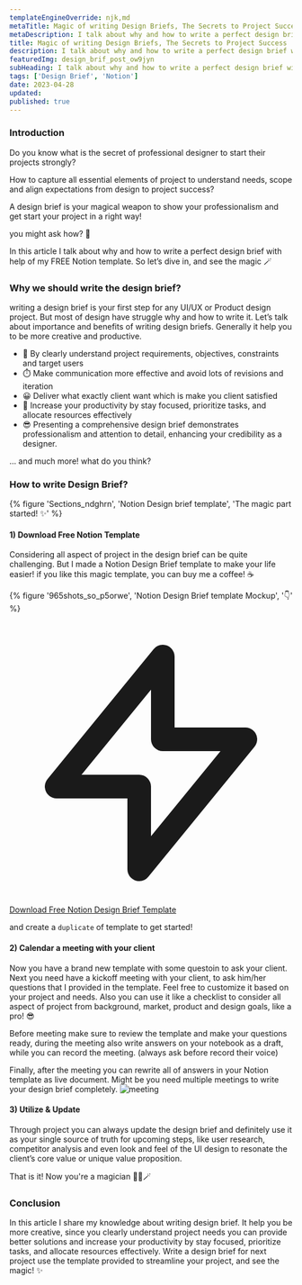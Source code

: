 ```yaml
---
templateEngineOverride: njk,md
metaTitle: Magic of writing Design Briefs, The Secrets to Project Success
metaDescription: I talk about why and how to write a perfect design brief with help of my FREE Notion template. So let’s dive in, and see the magic 🪄 
title: Magic of writing Design Briefs, The Secrets to Project Success
description: I talk about why and how to write a perfect design brief with help of my FREE Notion template. So let’s dive in, and see the magic 🪄
featuredImg: design_brif_post_ow9jyn
subHeading: I talk about why and how to write a perfect design brief with help of my FREE Notion template. So let’s dive in, and see the magic 🪄
tags: ['Design Brief', 'Notion']
date: 2023-04-28
updated:
published: true
---
```


<div class="col-start-3 col-end-9">

### Introduction

Do you know what is the secret of professional designer to start their projects strongly?

How to capture all essential elements of project to understand needs, scope and align expectations from design to project success?

 A design brief is your magical weapon to show your professionalism and get start your project in a right way! 

you might ask how? 🤔

In this article I talk about why and how to write a perfect design brief with help of my FREE Notion template. So let’s dive in, and see the magic 🪄

### Why we should write the design brief?

writing a design brief is your first step for any UI/UX or Product design project. But most of design have struggle why and how to write it. Let’s talk about importance and benefits of writing design briefs. Generally it help you to be more creative and productive.

- 💎 By clearly understand project requirements, objectives, constraints and target users
- ⏱️ Make communication more effective and avoid lots of revisions and iteration
- 😀 Deliver what exactly client want which is make you client satisfied
- 🚀 Increase your productivity by stay focused, prioritize tasks, and allocate resources effectively
- 😎 Presenting a comprehensive design brief demonstrates professionalism and attention to detail, enhancing your credibility as a designer.

… and much more! what do you think?


### How to write Design Brief?
</div>
<div class="col-start-2 col-end-10">
{% figure 'Sections_ndghrn', 'Notion Design brief template', 'The magic part started! ✨' %}

</div>
<div class="col-start-3 col-end-9">

#### 1) Download Free Notion Template

Considering all aspect of project in the design brief can be quite challenging. But I made a Notion Design Brief template to make your life easier! if you like this magic template, you can buy me a coffee! ☕ 

{% figure '965shots_so_p5orwe', 'Notion Design Brief template Mockup', '👇' %}

 <a href="https://mmdsharifi.gumroad.com/l/designbrief" title="Download now" target="_blank" rel="noreferrer" class="text-center text-blue-800 bg-blue-100 transition-colors hover:text-blue-100 hover:bg-blue-800 dark:text-red-900 dark:bg-blue-700 dark:hover:bg-blue-900 dark:hover:text-blue-900 font-bold tracking-tight text-lg py-3 px-5 mb-5 rounded-md inline-flex items-center justify-center">
            <svg class="inline-block w-5 h-5 mr-2" xmlns="http://www.w3.org/2000/svg" fill="none" viewBox="0 0 24 24" stroke="currentColor">
              <path stroke-linecap="round" stroke-linejoin="round" stroke-width="2" d="M13 10V3L4 14h7v7l9-11h-7z" />
            </svg>
            Download Free Notion Design Brief Template
 </a>


and create a `duplicate` of template to get started!
#### 2) Calendar a meeting with your client

Now you have a brand new template with some questoin to ask your client. Next you need have a kickoff meeting with your client, to ask him/her questions that I provided in the template.
Feel free to customize it based on your project and needs. Also you can use it like a checklist to consider all aspect of project from background, market, product and design goals, like a pro! 😎

Before meeting make sure to review the template and make your questions ready, during the meeting also write answers on your notebook as a draft, while you can record the meeting. (always ask before record their voice)

Finally, after the meeting you can rewrite all of answers in your Notion template as live document. Might be you need multiple meetings to write your design brief completely.
![meeting](https://thumbs.gfycat.com/ConsiderateCalculatingAnnelid-size_restricted.gif)

#### 3) Utilize & Update 
Through project you can always update the design brief and definitely use it as your single source of truth for upcoming steps, like user research, competitor analysis and even look and feel of the UI design to resonate the client’s core value or unique value proposition.

That is it! Now you're a magician 🧙‍♂️🪄


### Conclusion

In this article I share my knowledge about writing design brief. It help you be more creative, since you clearly understand project needs you can provide better solutions and increase your productivity by stay focused, prioritize tasks, and allocate resources effectively. Write a design brief for next project use the template provided to streamline your project, and see the magic! ✨

</div>